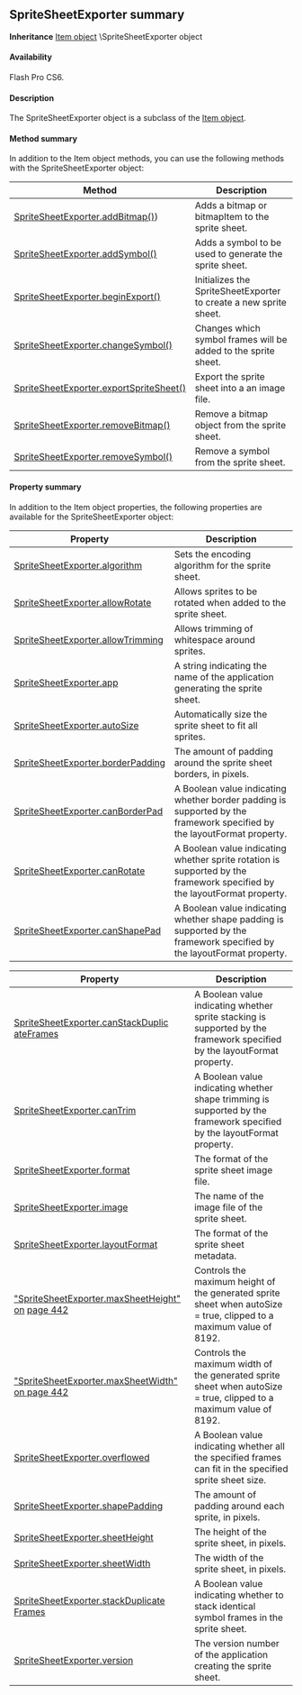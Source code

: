 ## SpriteSheetExporter summary

**Inheritance** [Item object](#!AdobeDocs/developers-animatesdk-docs/master/Item_object/item_summary.md) \SpriteSheetExporter object

#### Availability

Flash Pro CS6.

#### Description

The SpriteSheetExporter object is a subclass of the [Item object](#!AdobeDocs/developers-animatesdk-docs/master/Item_object/item_summary.md).

#### Method summary

In addition to the Item object methods, you can use the following methods with the SpriteSheetExporter object:

| **Method**                                                          | **Description**                                                   |
|---------------------------------------------------------------------|-------------------------------------------------------------------|
| [SpriteSheetExporter.addBitmap()](#!AdobeDocs/developers-animatesdk-docs/master/SpriteSheetExporter_object/SpriteSheetExporter.md)) | Adds a bitmap or bitmapItem to the sprite sheet.                  |
| [SpriteSheetExporter.addSymbol()](#!AdobeDocs/developers-animatesdk-docs/master/SpriteSheetExporter_object/SpriteSheetExporte1.md)                    | Adds a symbol to be used to generate the sprite sheet.            |
| [SpriteSheetExporter.beginExport()](#!AdobeDocs/developers-animatesdk-docs/master/SpriteSheetExporter_object/SpriteSheetExporte7.md)                  | Initializes the SpriteSheetExporter to create a new sprite sheet. |
| [SpriteSheetExporter.changeSymbol()](#!AdobeDocs/developers-animatesdk-docs/master/SpriteSheetExporter_object/SpriteSheetExport14.md)                 | Changes which symbol frames will be added to the sprite sheet.    |
| [SpriteSheetExporter.exportSpriteSheet()](#!AdobeDocs/developers-animatesdk-docs/master/SpriteSheetExporter_object/SpriteSheetExport15.md)            | Export the sprite sheet into a an image file.                     |
| [SpriteSheetExporter.removeBitmap()](#!AdobeDocs/developers-animatesdk-docs/master/SpriteSheetExporter_object/SpriteSheetExport22.md)                 | Remove a bitmap object from the sprite sheet.                     |
| [SpriteSheetExporter.removeSymbol()](#!AdobeDocs/developers-animatesdk-docs/master/SpriteSheetExporter_object/SpriteSheetExport23.md)                 | Remove a symbol from the sprite sheet.                            |

#### Property summary

In addition to the Item object properties, the following properties are available for the SpriteSheetExporter object:

| **Property**                                       | **Description**                                                                                                          |
|----------------------------------------------------|--------------------------------------------------------------------------------------------------------------------------|
| [SpriteSheetExporter.algorithm](#!AdobeDocs/developers-animatesdk-docs/master/SpriteSheetExporter_object/SpriteSheetExporte2.md)     | Sets the encoding algorithm for the sprite sheet.                                                                        |
| [SpriteSheetExporter.allowRotate](#!AdobeDocs/developers-animatesdk-docs/master/SpriteSheetExporter_object/SpriteSheetExporte3.md)   | Allows sprites to be rotated when added to the sprite sheet.                                                             |
| [SpriteSheetExporter.allowTrimming](#!AdobeDocs/developers-animatesdk-docs/master/SpriteSheetExporter_object/SpriteSheetExporte4.md) | Allows trimming of whitespace around sprites.                                                                            |
| [SpriteSheetExporter.app](#!AdobeDocs/developers-animatesdk-docs/master/SpriteSheetExporter_object/SpriteSheetExporte5.md)           | A string indicating the name of the application generating the sprite sheet.                                             |
| [SpriteSheetExporter.autoSize](#!AdobeDocs/developers-animatesdk-docs/master/SpriteSheetExporter_object/SpriteSheetExporte6.md)      | Automatically size the sprite sheet to fit all sprites.                                                                  |
| [SpriteSheetExporter.borderPadding](#!AdobeDocs/developers-animatesdk-docs/master/SpriteSheetExporter_object/SpriteSheetExporte8.md) | The amount of padding around the sprite sheet borders, in pixels.                                                        |
| [SpriteSheetExporter.canBorderPad](#!AdobeDocs/developers-animatesdk-docs/master/SpriteSheetExporter_object/SpriteSheetExporte9.md)  | A Boolean value indicating whether border padding is supported by the framework specified by the layoutFormat property.  |
| [SpriteSheetExporter.canRotate](#!AdobeDocs/developers-animatesdk-docs/master/SpriteSheetExporter_object/SpriteSheetExport10.md)     | A Boolean value indicating whether sprite rotation is supported by the framework specified by the layoutFormat property. |
| [SpriteSheetExporter.canShapePad](#!AdobeDocs/developers-animatesdk-docs/master/SpriteSheetExporter_object/SpriteSheetExport12.md)   | A Boolean value indicating whether shape padding is supported by the framework specified by the layoutFormat property.   |

| **Property**                                                                       | **Description**                                                                                                          |
|------------------------------------------------------------------------------------|--------------------------------------------------------------------------------------------------------------------------|
| [SpriteSheetExporter.canStackDuplic](#_bookmark859) [ateFrames](#_bookmark859)     | A Boolean value indicating whether sprite stacking is supported by the framework specified by the layoutFormat property. |
| [SpriteSheetExporter.canTrim](#!AdobeDocs/developers-animatesdk-docs/master/SpriteSheetExporter_object/SpriteSheetExport11.md)                                       | A Boolean value indicating whether shape trimming is supported by the framework specified by the layoutFormat property.  |
| [SpriteSheetExporter.format](#!AdobeDocs/developers-animatesdk-docs/master/SpriteSheetExporter_object/SpriteSheetExport16.md)                                        | The format of the sprite sheet image file.                                                                               |
| [SpriteSheetExporter.image](#!AdobeDocs/developers-animatesdk-docs/master/SpriteSheetExporter_object/SpriteSheetExport17.md)                                         | The name of the image file of the sprite sheet.                                                                          |
| [SpriteSheetExporter.layoutFormat](#!AdobeDocs/developers-animatesdk-docs/master/SpriteSheetExporter_object/SpriteSheetExport18.md)                                  | The format of the sprite sheet metadata.                                                                                 |
| ["SpriteSheetExporter.maxSheetHeight" on](#_bookmark865) [page 442](#_bookmark865) | Controls the maximum height of the generated sprite sheet when autoSize = true, clipped to a maximum value of 8192.      |
| ["SpriteSheetExporter.maxSheetWidth"](#_bookmark866) [on page 442](#_bookmark866)  | Controls the maximum width of the generated sprite sheet when autoSize = true, clipped to a maximum value of 8192.       |
| [SpriteSheetExporter.overflowed](#!AdobeDocs/developers-animatesdk-docs/master/SpriteSheetExporter_object/SpriteSheetExport21.md)                                    | A Boolean value indicating whether all the specified frames can fit in the specified sprite sheet size.                  |
| [SpriteSheetExporter.shapePadding](#!AdobeDocs/developers-animatesdk-docs/master/SpriteSheetExporter_object/SpriteSheetExport24.md)                                  | The amount of padding around each sprite, in pixels.                                                                     |
| [SpriteSheetExporter.sheetHeight](#!AdobeDocs/developers-animatesdk-docs/master/SpriteSheetExporter_object/SpriteSheetExport25.md)                                   | The height of the sprite sheet, in pixels.                                                                               |
| [SpriteSheetExporter.sheetWidth](#!AdobeDocs/developers-animatesdk-docs/master/SpriteSheetExporter_object/SpriteSheetExport26.md)                                    | The width of the sprite sheet, in pixels.                                                                                |
| [SpriteSheetExporter.stackDuplicate](#_bookmark873) [Frames](#_bookmark873)        | A Boolean value indicating whether to stack identical symbol frames in the sprite sheet.                                 |
| [SpriteSheetExporter.version](#!AdobeDocs/developers-animatesdk-docs/master/SpriteSheetExporter_object/SpriteSheetExport28.md)                                       | The version number of the application creating the sprite sheet.                                                         |

<span id="SpriteSheetExporter.addBitmap()" class="anchor"></span>

